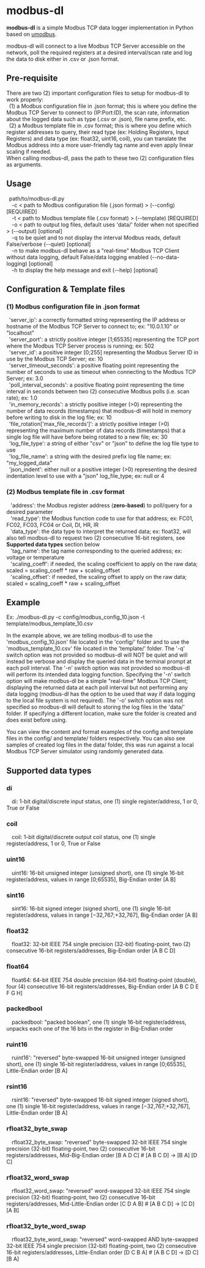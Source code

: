 # modbus-dl
**modbus-dl** is a simple Modbus TCP data logger implementation in Python based on [umodbus](https://github.com/AdvancedClimateSystems/uModbus).  

modbus-dl will connect to a live Modbus TCP Server accessible on the network, poll the required registers at a desired interval/scan rate and log the data to disk either in .csv or .json format.  

## Pre-requisite  
There are two (2) important configuration files to setup for modbus-dl to work properly:  
&ensp;(1) a Modbus configuration file in .json format; this is where you define the Modbus TCP Server to connect to (IP:Port:ID), the scan rate, information about the logged data such as type (.csv or .json), file name prefix, etc.   
&ensp;(2) a Modbus template file in .csv format; this is where you define which register addresses to query, their read type (ex: Holding Registers, Input Registers) and data type (ex: float32, uint16, coil), you can translate the Modbus address into a more user-friendly tag name and even apply linear scaling if needed.  
When calling modbus-dl, pass the path to these two (2) configuration files as arguments.  

## Usage  
&ensp;path/to/modbus-dl.py  
&ensp;&ensp;-c < path to Modbus configuration file (.json format) > (--config) [REQUIRED]  
&ensp;&ensp;-t < path to Modbus template file (.csv format) > (--template) [REQUIRED]  
&ensp;&ensp;-o < path to output log files, default uses 'data/' folder when not specified > (--output) [optional]  
&ensp;&ensp;-q to be quiet and to not display the interval Modbus reads, default False/verbose (--quiet) [optional]  
&ensp;&ensp;-n to make modbus-dl behave as a "real-time" Modbus TCP Client without data logging, default False/data logging enabled (--no-data-logging) [optional]  
&ensp;&ensp;-h to display the help message and exit (--help) [optional]  

## Configuration & Template files  
### (1) Modbus configuration file in .json format   
&ensp;'server_ip': a correctly formatted string representing the IP address or hostname of the Modbus TCP Server to connect to; ex: "10.0.1.10" or "localhost"  
&ensp;'server_port': a strictly positive integer [1;65535] representing the TCP port where the Modbus TCP Server process is running; ex: 502  
&ensp;'server_id': a positive integer [0;255] representing the Modbus Server ID in use by the Modbus TCP Server; ex: 10  
&ensp;'server_timeout_seconds': a positive floating point representing the number of seconds to use as timeout when connecting to the Modbus TCP Server; ex: 3.0  
&ensp;'poll_interval_seconds': a positive floating point representing the time interval in seconds between two (2) consecutive Modbus polls (i.e. scan rate); ex: 1.0  
&ensp;'in_memory_records': a strictly positive integer (>0) representing the number of data records (timestamps) that modbus-dl will hold in memory before writing to disk in the log file; ex: 10  
&ensp;'file_rotation['max_file_records']': a strictly positive integer (>0) representing the maximum number of data records (timestamps) that a single log file will have before being rotated to a new file; ex: 30  
&ensp;'log_file_type': a string of either "csv" or "json" to define the log file type to use  
&ensp;'log_file_name': a string with the desired prefix log file name; ex: "my_logged_data"  
&ensp;'json_indent': either null or a positive integer (>0) representing the desired indentation level to use with a "json" log_file_type; ex: null or 4  

### (2) Modbus template file in .csv format  
&ensp; 'address': the Modbus register address (**zero-based**) to poll/query for a desired parameter    
&ensp; 'read_type': the Modbus function code to use for that address; ex: FC01, FC02, FC03, FC04 or Coil, DI, HR, IR   
&ensp; 'data_type': the data type to interpret the returned data; ex: float32, will also tell modbus-dl to request two (2) consecutive 16-bit registers, see **Supported data types** section below  
&ensp; 'tag_name': the tag name corresponding to the queried address; ex: voltage or temperature  
&ensp; 'scaling_coeff': if needed, the scaling coefficient to apply on the raw data; scaled = scaling_coeff * raw + scaling_offset   
&ensp; 'scaling_offset': if needed, the scaling offset to apply on the raw data; scaled = scaling_coeff * raw + scaling_offset  

## Example  
Ex: ./modbus-dl.py -c config/modbus_config_10.json -t template/modbus_template_10.csv  

In the example above, we are telling modbus-dl to use the 'modbus_config_10.json' file located in the 'config/' folder and to use the 'modbus_template_10.csv' file located in the 'template/' folder. The '-q' switch option was not provided so modbus-dl will NOT be quiet and will instead be verbose and display the queried data in the terminal prompt at each poll interval. The '-n' switch option was not provided so modbus-dl will perform its intended data logging function. Specifying the '-n' switch option will make modbus-dl be a simple "real-time" Modbus TCP Client; displaying the returned data at each poll interval but not performing any data logging (modbus-dl has the option to be used that way if data logging to the local file system is not required). The '-o' switch option was not specified so modbus-dl will default to storing the log files in the 'data/' folder. If specifying a different location, make sure the folder is created and does exist before using.    

You can view the content and format examples of the config and template files in the config/ and template/ folders respectively.
You can also see samples of created log files in the data/ folder, this was run against a local Modbus TCP Server simulator using randomly generated data.  

## Supported data types
### di
&ensp;&ensp;di: 1-bit digital/discrete input status, one (1) single register/address, 1 or 0, True or False  
### coil
&ensp;&ensp;coil: 1-bit digital/discrete output coil status, one (1) single register/address, 1 or 0, True or False  
### uint16
&ensp;&ensp;uint16: 16-bit unsigned integer (unsigned short), one (1) single 16-bit register/address, values in range [0;65535], Big-Endian order [A B]  
### sint16
&ensp;&ensp;sint16: 16-bit signed integer (signed short), one (1) single 16-bit register/address, values in range [−32,767;+32,767], Big-Endian order [A B]  
### float32
&ensp;&ensp;float32: 32-bit IEEE 754 single precision (32-bit) floating-point, two (2) consecutive 16-bit registers/addresses, Big-Endian order [A B C D]  
### float64
&ensp;&ensp;float64: 64-bit IEEE 754 double precision (64-bit) floating-point (double), four (4) consecutive 16-bit registers/addresses, Big-Endian order [A B C D E F G H]  
### packedbool
&ensp;&ensp;packedbool: "packed boolean", one (1) single 16-bit register/address, unpacks each one of the 16 bits in the register in Big-Endian order  
### ruint16
&ensp;&ensp;ruint16': "reversed" byte-swapped 16-bit unsigned integer (unsigned short), one (1) single 16-bit register/address, values in range [0;65535], Little-Endian order [B A]
### rsint16
&ensp;&ensp;rsint16: "reversed" byte-swapped 16-bit signed integer (signed short), one (1) single 16-bit register/address, values in range [−32,767;+32,767], Little-Endian order [B A]
### rfloat32_byte_swap
&ensp;&ensp;rfloat32_byte_swap: "reversed" byte-swapped 32-bit IEEE 754 single precision (32-bit) floating-point, two (2) consecutive 16-bit registers/addresses, Mid-Big-Endian order [B A D C] # [A B C D] -> [B A] [D C]  
### rfloat32_word_swap
&ensp;&ensp;rfloat32_word_swap: "reversed" word-swapped 32-bit IEEE 754 single precision (32-bit) floating-point, two (2) consecutive 16-bit registers/addresses, Mid-Little-Endian order [C D A B] # [A B C D] -> [C D] [A B]  
### rfloat32_byte_word_swap
&ensp;&ensp;rfloat32_byte_word_swap: "reversed" word-swapped AND byte-swapped 32-bit IEEE 754 single precision (32-bit) floating-point, two (2) consecutive 16-bit registers/addresses, Little-Endian order [D C B A] # [A B C D] -> [D C] [B A]  
